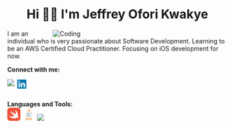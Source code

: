 <h1 align="center">Hi 👋🏾 I'm Jeffrey Ofori Kwakye</h1>
<img align="right" alt="Coding" width="400" src="https://r7q6w9z6.rocketcdn.me/career/wp-content/uploads/2020/03/hello.gif">


I am an individual who is very passionate about Software Development.
Learning to be an AWS Certified Cloud Practitioner. 
Focusing on iOS development for now.

**Connect with me:**

<a href="https://twitter.com/soyyo_jeff">
  
  <img align="left" width="22px" src="https://raw.githubusercontent.com/peterthehan/peterthehan/master/assets/twitter.svg" />
</a>


<a href="https://www.linkedin.com/in/jeffrey-kwakye-1013a1238/">
  <img align="left" alt="Rexford Machu LinkedIn" width="22px" src="https://github.com/devicons/devicon/blob/master/icons/linkedin/linkedin-original.svg" />
</a>


<br>
<br>


**Languages and Tools:**  
<img height="30" src="https://raw.githubusercontent.com/github/explore/80688e429a7d4ef2fca1e82350fe8e3517d3494d/topics/swift/swift.png">
<img height="30" src="https://raw.githubusercontent.com/github/explore/5b3600551e122a3277c2c5368af2ad5725ffa9a1/topics/java/java.png">
<img height="40" src="https://res.cloudinary.com/startup-grind/image/upload/c_fill,dpr_2.0,f_auto,g_center,h_1080,q_100,w_1080/v1/gcs/platform-data-goog/events/flutter_I6JGxZE.png">





